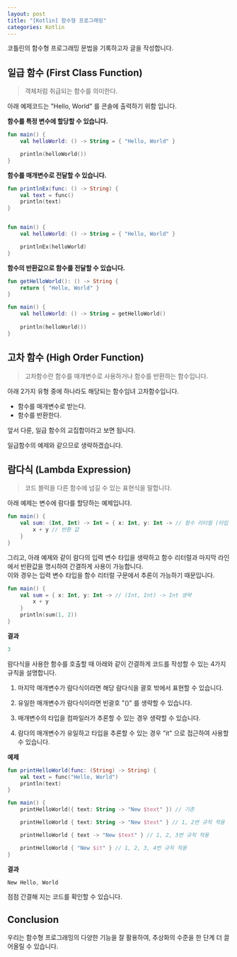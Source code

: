 ```yaml
---
layout: post
title: "[Kotlin] 함수형 프로그래밍"
categories: Kotlin
---
```


코틀린의 함수형 프로그래밍 문법을 기록하고자 글을 작성합니다.

## 일급 함수 (First Class Function)

>객체처럼 취급되는 함수를 의미한다.

아래 예제코드는 "Hello, World" 를 콘솔에 출력하기 위함 입니다.

**함수를 특정 변수에 할당할 수 있습니다.**

~~~kotlin
fun main() {
    val helloWorld: () -> String = { "Hello, World" }

    println(helloWorld())
}
~~~

**함수를 매개변수로 전달할 수 있습니다.**

~~~kotlin
fun printlnEx(func: () -> String) {
    val text = func()
    println(text)
}


fun main() {
    val helloWorld: () -> String = { "Hello, World" }

    printlnEx(helloWorld)
}
~~~

**함수의 반환값으로 함수를 전달할 수 있습니다.**

~~~kotlin
fun getHelloWorld(): () -> String {
    return { "Hello, World" }
}

fun main() {
    val helloWorld: () -> String = getHelloWorld()
    
    println(helloWorld())
}
~~~

## 고차 함수 (High Order Function)

>고차함수란 함수를 매개변수로 사용하거나 함수를 반환하는 함수입니다.

아래 2가지 유형 중에 하나라도 해당되는 함수임녀 고차함수입니다.

- 함수를 매개변수로 받는다.
- 함수를 반환한다.

앞서 다룬, 일급 함수의 교집합이라고 보면 됩니다.

일급함수의 예제와 같으므로 생략하겠습니다.

## 람다식 (Lambda Expression)

>코드 블럭을 다른 함수에 넘길 수 있는 표현식을 말합니다.

아래 예제는 변수에 람다를 할당하는 예제입니다.

~~~kotlin
fun main() {
    val sum: (Int, Int) -> Int = { x: Int, y: Int -> // 함수 리터럴 (타입 생략 가능)
        x + y // 반환 값
    }
}
~~~

그리고, 아래 예제와 같이 람다의 입력 변수 타입을 생략하고 함수 리터럴과 마지막 라인에서 반환값을 명시하여 간결하게 사용이 가능합니다.  
이와 경우는 입력 변수 타입을 함수 리터럴 구문에서 추론이 가능하기 때문입니다.
~~~kotlin
fun main() {
    val sum = { x: Int, y: Int -> // (Int, Int) -> Int 생략
        x + y 
    }
    println(sum(1, 2))
}
~~~
**결과**
~~~kotlin
3
~~~

람다식을 사용한 함수를 호출할 때 아래와 같이 간결하게 코드를 작성할 수 있는 4가지 규칙을 설명합니다.

1. 마지막 매개변수가 람다식이라면 해당 람다식을 괄호 밖에서 표현할 수 있습니다.  

2. 유일한 매개변수가 람다식이라면 빈괄호 "()" 를 생략할 수 있습니다.

3. 매개변수의 타입을 컴파일러가 추론할 수 있는 경우 생략할 수 있습니다.

4. 람다의 매개변수가 유일하고 타입을 추론할 수 있는 경우 "it" 으로 접근하여 사용할 수 있습니다.

**예제**
~~~kotlin
fun printHelloWorld(func: (String) -> String) {
    val text = func("Hello, World")
    println(text)
}

fun main() {
    printHelloWorld({ text: String -> "New $text" }) // 기존

    printHelloWorld { text: String -> "New $text" } // 1, 2번 규칙 적용

    printHelloWorld { text -> "New $text" } // 1, 2, 3번 규칙 적용

    printHelloWorld { "New $it" } // 1, 2, 3, 4번 규칙 적용
}
~~~
**결과**
~~~kotlin
New Hello, World
~~~

점점 간결해 지는 코드를 확인할 수 있습니다.

## Conclusion
우리는 함수형 프로그래밍의 다양한 기능을 잘 활용하여, 추상화의 수준을 한 단계 더 끌어올릴 수 있습니다.
